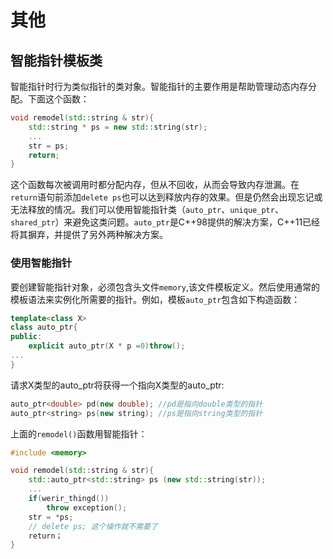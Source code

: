 
# 其他


## 智能指针模板类
智能指针时行为类似指针的类对象。智能指针的主要作用是帮助管理动态内存分配。下面这个函数：
```C++
void remodel(std::string & str){
    std::string * ps = new std::string(str);
    ...
    str = ps;
    return;
}

```
这个函数每次被调用时都分配内存，但从不回收，从而会导致内存泄漏。在`return`语句前添加`delete ps`也可以达到释放内存的效果。但是仍然会出现忘记或无法释放的情况。我们可以使用智能指针类（`auto_ptr`、`unique_ptr`、`shared_ptr`）来避免这类问题。`auto_ptr`是C++98提供的解决方案，C++11已经将其摒弃，并提供了另外两种解决方案。

### 使用智能指针
要创建智能指针对象，必须包含头文件`memory`,该文件模板定义。然后使用通常的模板语法来实例化所需要的指针。例如，模板`auto_ptr`包含如下构造函数：
```C++
template<class X>
class auto_ptr{
public:
    explicit auto_ptr(X * p =0)throw();
...    
}
```
请求X类型的auto_ptr将获得一个指向X类型的auto_ptr:
```C++
auto_ptr<double> pd(new double); //pd是指向double类型的指针
auto_ptr<string> ps(new string); //ps是指向string类型的指针
```
上面的`remodel()`函数用智能指针：
```C++
#include <memory>

void remodel(std::string & str){
    std::auto_ptr<std::string> ps (new std::string(str));
    ...
    if(werir_thingd())
        throw exception();
    str = *ps;
    // delete ps; 这个操作就不需要了
    return；
}

```